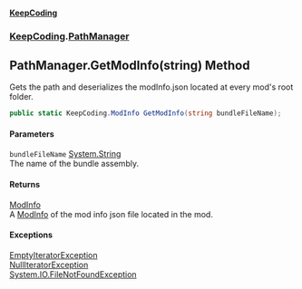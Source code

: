 #### [KeepCoding](index.md 'index')
### [KeepCoding](KeepCoding.md 'KeepCoding').[PathManager](KeepCoding_PathManager.md 'KeepCoding.PathManager')
## PathManager.GetModInfo(string) Method
Gets the path and deserializes the modInfo.json located at every mod's root folder.  
```csharp
public static KeepCoding.ModInfo GetModInfo(string bundleFileName);
```
#### Parameters
<a name='KeepCoding_PathManager_GetModInfo(string)_bundleFileName'></a>
`bundleFileName` [System.String](https://docs.microsoft.com/en-us/dotnet/api/System.String 'System.String')  
The name of the bundle assembly.
  
#### Returns
[ModInfo](KeepCoding_ModInfo.md 'KeepCoding.ModInfo')  
A [ModInfo](KeepCoding_ModInfo.md 'KeepCoding.ModInfo') of the mod info json file located in the mod.
#### Exceptions
[EmptyIteratorException](https://docs.microsoft.com/en-us/dotnet/api/EmptyIteratorException 'EmptyIteratorException')  
[NullIteratorException](https://docs.microsoft.com/en-us/dotnet/api/NullIteratorException 'NullIteratorException')  
[System.IO.FileNotFoundException](https://docs.microsoft.com/en-us/dotnet/api/System.IO.FileNotFoundException 'System.IO.FileNotFoundException')  
